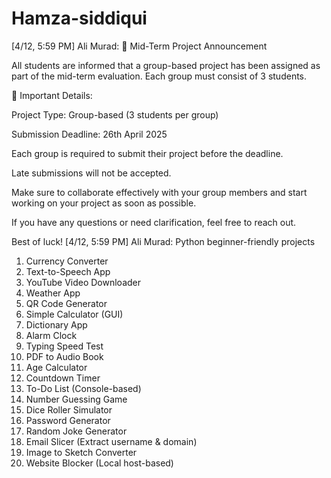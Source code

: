 # Hamza-siddiqui

[4/12, 5:59 PM] Ali Murad: 📢 Mid-Term Project Announcement

All students are informed that a group-based project has been assigned as part of the mid-term evaluation. Each group must consist of 3 students.

📝 Important Details:

Project Type: Group-based (3 students per group)

Submission Deadline: 26th April 2025

Each group is required to submit their project before the deadline.

Late submissions will not be accepted.

Make sure to collaborate effectively with your group members and start working on your project as soon as possible.

If you have any questions or need clarification, feel free to reach out.

Best of luck!
[4/12, 5:59 PM] Ali Murad: Python beginner-friendly projects 

1. Currency Converter  
2. Text-to-Speech App  
3. YouTube Video Downloader  
4. Weather App  
5. QR Code Generator  
6. Simple Calculator (GUI)  
7. Dictionary App  
8. Alarm Clock  
9. Typing Speed Test  
10. PDF to Audio Book  
11. Age Calculator  
12. Countdown Timer  
13. To-Do List (Console-based)  
14. Number Guessing Game  
15. Dice Roller Simulator  
16. Password Generator  
17. Random Joke Generator  
18. Email Slicer (Extract username & domain)  
19. Image to Sketch Converter  
20. Website Blocker (Local host-based)
